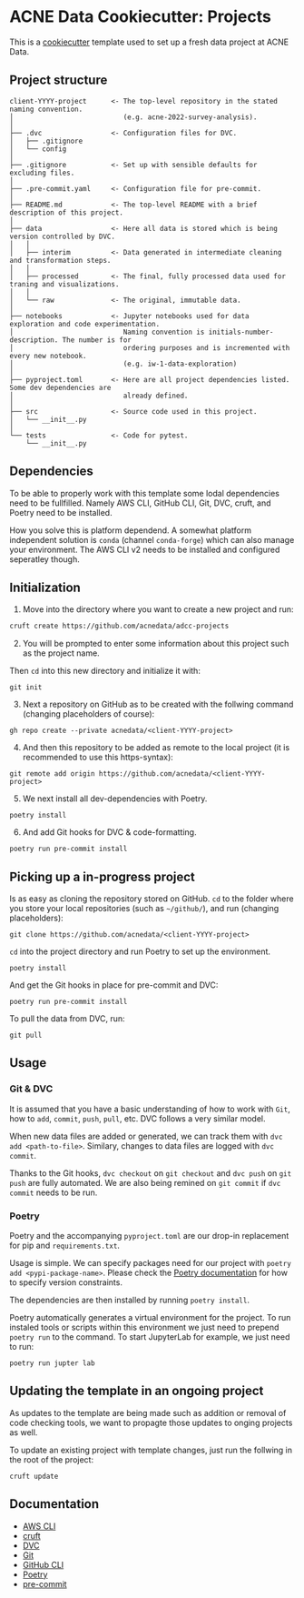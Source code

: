 # ACNE Data Cookiecutter: Projects

This is a [cookiecutter](https://cookiecutter.readthedocs.io/) template used to set up a fresh data project at ACNE
Data.


## Project structure
```
client-YYYY-project      <- The top-level repository in the stated naming convention.
│                           (e.g. acne-2022-survey-analysis).
│
├── .dvc                 <- Configuration files for DVC.
│   ├── .gitignore
│   └── config
│
├── .gitignore           <- Set up with sensible defaults for excluding files.
│
├── .pre-commit.yaml     <- Configuration file for pre-commit.
│
├── README.md            <- The top-level README with a brief description of this project.
│
├── data                 <- Here all data is stored which is being version controlled by DVC.
│   │
│   ├── interim          <- Data generated in intermediate cleaning and transformation steps.
│   │
│   ├── processed        <- The final, fully processed data used for traning and visualizations.
│   │
│   └── raw              <- The original, immutable data.
│
├── notebooks            <- Jupyter notebooks used for data exploration and code experimentation.
│                           Naming convention is initials-number-description. The number is for
│                           ordering purposes and is incremented with every new notebook.
│                           (e.g. iw-1-data-exploration)
│
├── pyproject.toml       <- Here are all project dependencies listed. Some dev dependencies are
│                           already defined.
│
├── src                  <- Source code used in this project.
│   └── __init__.py
│
└── tests                <- Code for pytest.
    └── __init__.py
```

## Dependencies

To be able to properly work with this template some lodal dependencies need to be fullfilled. Namely AWS CLI,
GitHub CLI, Git, DVC, cruft, and Poetry need to be installed.

How you solve this is platform dependend. A somewhat platform independent solution is `conda` (channel `conda-forge`) which can also manage your environment. The AWS CLI v2 needs to be installed and configured seperatley though.


## Initialization

1. Move into the directory where you want to create a new project and run:
```bash
cruft create https://github.com/acnedata/adcc-projects
```

2. You will be prompted to enter some information about this project such as the project name. 

Then `cd` into this new directory and initialize it with:
```
git init
```

3. Next a repository on GitHub as to be created with the follwing command (changing placeholders of course):
```
gh repo create --private acnedata/<client-YYYY-project>
```

4. And then this repository to be added as remote to the local project (it is recommended to use this https-syntax):
```
git remote add origin https://github.com/acnedata/<client-YYYY-project>
```

5. We next install all dev-dependencies with Poetry.
```
poetry install
```

6. And add Git hooks for DVC & code-formatting.
```
poetry run pre-commit install
```


## Picking up a in-progress project

Is as easy as cloning the repository stored on GitHub. `cd` to the folder where you store your local repositories
(such as `~/github/`), and run (changing placeholders):
```
git clone https://github.com/acnedata/<client-YYYY-project>
```

`cd` into the project directory and run Poetry to set up the environment.
```
poetry install
```

And get the Git hooks in place for pre-commit and DVC:
```
poetry run pre-commit install
```

To pull the data from DVC, run:
```
git pull
```

## Usage

### Git & DVC

It is assumed that you have a basic understanding of how to work with `Git`, how to `add`, `commit`, `push`, `pull`, etc.
DVC follows a very similar model.

When new data files are added or generated, we can track them with `dvc add <path-to-file>`. Similary, changes to data
files are logged with `dvc commit`.

Thanks to the Git hooks, `dvc checkout` on `git checkout` and `dvc push` on `git push` are fully automated. We are also being remined on `git commit` if `dvc commit` needs to be run.

### Poetry

Poetry and the accompanying `pyproject.toml` are our drop-in replacement for pip and `requirements.txt`. 

Usage is simple. We can specify packages need for our project with `poetry add <pypi-package-name>`. Please check the
[Poetry documentation](https://python-poetry.org/docs/dependency-specification/) for how to specify version constraints.

The dependencies are then installed by running `poetry install`.

Poetry automatically generates a virtual environment for the project. To run instaled tools or
scripts within this environment we just need to prepend `poetry run` to the command.
To start JupyterLab for example, we just need to run:
```
poetry run jupter lab
```


## Updating the template in an ongoing project

As updates to the template are being made such as addition or removal of code checking tools, we want to propagte those
updates to onging projects as well.

To update an existing project with template changes, just run the follwing in the root of the project:
```
cruft update
```


## Documentation

- [AWS CLI](https://docs.aws.amazon.com/cli/index.html)
- [cruft](https://cruft.github.io/cruft/)
- [DVC](https://dvc.org/doc)
- [Git](https://git-scm.com/doc)
- [GitHub CLI](https://cli.github.com/manual/index)
- [Poetry](https://python-poetry.org/docs/)
- [pre-commit](https://pre-commit.com/index.html)
